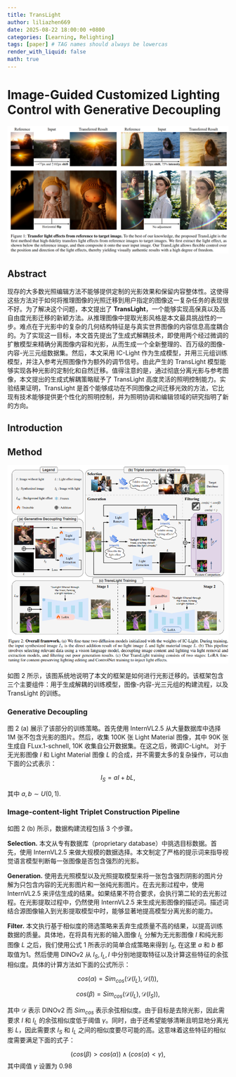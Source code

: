 ```yaml
---
title: TransLight
author: liliazhen669
date: 2025-08-22 18:00:00 +0800
categories: [Learning, Relighting]
tags: [paper] # TAG names should always be lowercas
render_with_liquid: false
math: true
---
```


# Image-Guided Customized Lighting Control with Generative Decoupling

![fig-1](assets/img/translight/fig1.png)

## Abstract


现存的大多数光照编辑方法不能够提供定制的光影效果和保留内容整体性。这使得这些方法对于如何将推理图像的光照迁移到用户指定的图像这一复杂任务的表现很不好。为了解决这个问题，本文提出了 **TransLight**，一个能够实现高保真以及高自由度光影迁移的新颖方法。从推理图像中提取光影风格是本文最具挑战性的一步。难点在于光影中的复杂的几何结构特征是与真实世界图像的内容信息高度耦合的。为了实现这一目标，本文首先提出了生成式解耦技术，即使用两个经过微调的扩散模型来精确分离图像内容和光影，从而生成一个全新整理的、百万级的图像-内容-光三元组数据集。然后，本文采用 IC-Light 作为生成模型，并用三元组训练模型，并注入参考光照图像作为额外的调节信号。由此产生的 TransLight 模型能够实现各种光影的定制化和自然迁移。值得注意的是，通过彻底分离光影与参考图像，本文提出的生成式解耦策略赋予了 TransLight 高度灵活的照明控制能力。实验结果证明，TransLight 是首个能够成功在不同图像之间迁移光效的方法，它比现有技术能够提供更个性化的照明控制，并为照明协调和编辑领域的研究指明了新的方向。

## Introduction


## Method

![fig-2](assets/img/translight/fig2.png)

如图 2 所示，该图系统地说明了本文的框架是如何进行光影迁移的。该框架包含三个主要组件：用于生成解耦的训练模型，图像-内容-光三元组的构建流程，以及 TransLight 的训练。

### Generative Decoupling

图 2 (a) 展示了该部分的训练策略。首先使用 InternVL2.5 从大量数据库中选择 1M 张不包含光影的图片。然后，收集 100K 张 Light Material 图像，其中 90K 张生成自 FLux.1-schnell, 10K 收集自公开数据集。在这之后，微调IC-Light。 对于无光影图像 $I$ 和 Light Material 图像 $L$ 的合成，并不需要太多的复杂操作，可以由下面的公式表示：

$$
\begin{equation}
I_S = aI + bL,
\end{equation}
$$

其中 $a,b \sim U(0,1)$.

### Image-content-light Triplet Construction Pipeline

如图 2 (b) 所示，数据构建流程包括 3 个步骤。

**Selection.** 本文从专有数据库（proprietary database）中挑选目标数据。首先，使用 InternVL2.5 来做大规模的数据选择。本文制定了严格的提示词来指导视觉语言模型判断每一张图像是否包含强烈的光影。

**Generation.** 使用去光照模型以及光照提取模型来将一张包含强烈阴影的图片分解为只包含内容的无光影图片和一张纯光影图片。在去光影过程中，使用 InternVL2.5 来评估生成的结果。如果结果不符合要求，会执行第二轮的去光影过程。在光影提取过程中，仍然使用 InternVL2.5 来生成光影图像的描述词。描述词结合源图像输入到光影提取模型中时，能够显著地提高模型分离光影的能力。

**Filter.** 本文执行基于相似度的筛选策略来丢弃生成质量不高的结果，以提高训练数据的质量。具体地，在将具有光影的输入图像 $I_L$ 分解为无光影图像 $I$ 和纯光影图像 $L$ 之后，我们使用公式 1 所表示的简单合成策略来得到 $I_S$, 在这里 $a$ 和 $b$ 都取值为1。然后使用 DINOv2 从 $I_S,I_L,I$ 中分别地提取特征以及计算这些特征的余弦相似度。具体的计算方法如下面的公式所示：

$$
\begin{equation}
cos(\alpha) =Sim_{cos}(\mathcal{D}(I_L),\mathcal{D}(I)), 
\end{equation}
$$

$$
\begin{equation}
cos(\beta)  =Sim_{cos}(\mathcal{D}(I_L),\mathcal{D}(I_S)), 
\end{equation}
$$

其中 $\mathcal{D}$ 表示 DINOv2 而 $Sim_{cos}$ 表示余弦相似度。由于目标是去除光影，因此需要求 $I$ 和 $I_L$ 的余弦相似度低于阈值 $\gamma$。同时，由于还希望能够清晰且明显地分离光影 $L$，因此需要求 $I_S$ 和 $I_L$ 之间的相似度要尽可能的高。这意味着这些特征的相似度需要满足下面的式子：

$$
\begin{equation}
(cos(\beta) > cos(\alpha)) \wedge (cos(\alpha) < \gamma),
\end{equation}
$$
其中阈值 $\gamma$ 设置为 0.98


